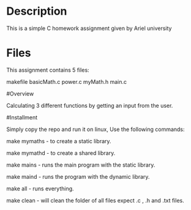 # Description
This is a simple C homework assignment given by Ariel university

# Files

This assignment contains 5 files:

makefile
basicMath.c
power.c
myMath.h
main.c

#Overview

Calculating 3 different functions by getting an input from the user.

#Installment

Simply copy the repo and run it on linux, Use the following commands:

make mymaths - to create a static library.

make mymathd - to create a shared library.

make mains - runs the main program with the static library.

make maind - runs the program with the dynamic library.

make all - runs everything.

make clean - will clean the folder of all files expect .c , .h and .txt files.
